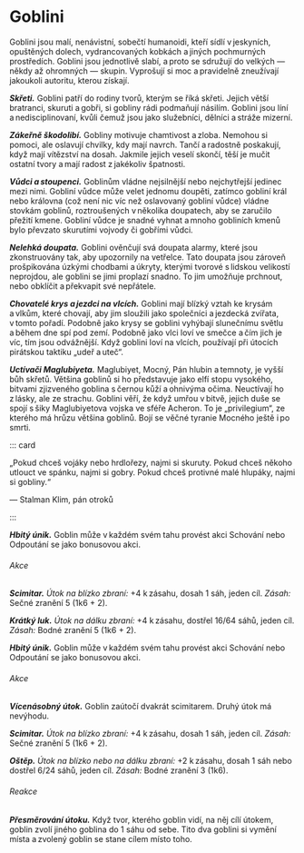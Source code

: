 # Goblini
  
Goblini jsou malí, nenávistní, sobečtí humanoidi, kteří sídlí v jeskyních, opuštěných dolech, vydrancovaných kobkách a jiných pochmurných prostředích. Goblini jsou jednotlivě slabí, a proto se sdružují do velkých — někdy až ohromných — skupin. Vyprošují si moc a pravidelně zneužívají jakoukoli autoritu, kterou získají.
  
***Skřeti.*** Goblini patří do rodiny tvorů, kterým se říká skřeti. Jejich větší bratranci, skuruti a gobři, si gobliny rádi podmaňují násilím. Goblini jsou líní a nedisciplinovaní, kvůli čemuž jsou jako služebníci, dělníci a stráže mizerní.
  
***Zákeřně škodolibí.*** Gobliny motivuje chamtivost a zloba. Nemohou si pomoci, ale oslavují chvilky, kdy mají navrch. Tančí a radostně poskakují, když mají vítězství na dosah. Jakmile jejich veselí skončí, těší je mučit ostatní tvory a mají radost z jakékoliv špatnosti.
  
***Vůdci a stoupenci.*** Goblinům vládne nejsilnější nebo nejchytřejší jedinec mezi nimi. Gobliní vůdce může velet jednomu doupěti, zatímco gobliní král nebo královna (což není nic víc než oslavovaný gobliní vůdce) vládne stovkám goblinů, roztroušených v několika doupatech, aby se zaručilo přežití kmene. Gobliní vůdce je snadné vyhnat a mnoho gobliních kmenů bylo převzato skurutími vojvody či gobřími vůdci.
  
***Nelehká doupata.*** Goblini ověnčují svá doupata alarmy, které jsou zkonstruovány tak, aby upozornily na vetřelce. Tato doupata jsou zároveň prošpikována úzkými chodbami a úkryty, kterými tvorové s lidskou velikostí neprojdou, ale goblini se jimi proplazí snadno. To jim umožňuje prchnout, nebo obklíčit a překvapit své nepřátele.
  
***Chovatelé krys a jezdci na vlcích.*** Goblini mají blízký vztah ke krysám a vlkům, které chovají, aby jim sloužili jako společníci a jezdecká zvířata, v tomto pořadí. Podobně jako krysy se goblini vyhýbají slunečnímu světlu a během dne spí pod zemí. Podobně jako vlci loví ve smečce a čím jich je víc, tím jsou odvážnější. Když goblini loví na vlcích, používají při útocích pirátskou taktiku „udeř a uteč“.
  
***Uctívači Maglubiyeta.*** Maglubiyet, Mocný, Pán hlubin a temnoty, je vyšší bůh skřetů. Většina goblinů si ho představuje jako elfí stopu vysokého, bitvami zjizveného goblina s černou kůží a ohnivýma očima. Neuctívají ho z lásky, ale ze strachu. Goblini věří, že když umřou v bitvě, jejich duše se spojí s šiky Maglubiyetova vojska ve sféře Acheron. To je „privilegium“, ze kterého má hrůzu většina goblinů. Bojí se věčné tyranie Mocného ještě i po smrti.

::: card

„Pokud chceš vojáky nebo hrdlořezy, najmi si skuruty. Pokud chceš někoho utlouct ve spánku, najmi si gobry. Pokud chceš protivné malé hlupáky, najmi si gobliny.“
  
— Stalman Klim, pán otroků

:::

<Monster 
    title="Goblin"
    subtitle="Malý humanoid (skřet), neutrální zlo"
    armor-class="15 (kožená zbroj, štít)"
    hit-points="7 (2k6)"
    speed="6 sáhů"
    str="8 (-1)"
    dex="14 (+2)"
    con="10 (+0)"
    int="10 (+0)"
    wis="8 (-1)"
    cha="8 (-1)"
    skills="Nenápadnost +6"
    senses="vidění ve tmě 12 sáhů, pasivní Vnímání 9"
    languages="goblinština, obecná řeč"
    challenge="1/4 (50 ZK)"
    >

***Hbitý únik.*** Goblin může v každém svém tahu provést akci Schování nebo Odpoutání se jako bonusovou akci.
  
###### Akce
  
***Scimitar.*** *Útok na blízko zbraní:* +4 k zásahu, dosah 1 sáh, jeden cíl. *Zásah:* Sečné zranění 5 (1k6 + 2).
  
***Krátký luk.*** *Útok na dálku zbraní:* +4 k zásahu, dostřel 16/64 sáhů, jeden cíl. *Zásah:* Bodné zranění 5 (1k6 + 2).

</Monster>    

<Monster 
    title="Gobliní vůdce"
    subtitle="Malý humanoid (skřet), neutrální zlo"
    armor-class="17 (drátěná košile, štít)"
    hit-points="21 (6k6)"
    speed="6 sáhů"
    str="10 (+0)"
    dex="14 (+2)"
    con="10 (+0)"
    int="10 (+0)"
    wis="8 (-1)"
    cha="10 (+0)"
    skills="Nenápadnost +6"
    senses="vidění ve tmě 12 sáhů, pasivní Vnímání 9"
    languages="goblinština, obecná řeč"
    challenge="1 (200 ZK)"
    >

***Hbitý únik.*** Goblin může v každém svém tahu provést akci Schování nebo Odpoutání se jako bonusovou akci.
  
###### Akce
  
***Vícenásobný útok.*** Goblin zaútočí dvakrát scimitarem. Druhý útok má nevýhodu.
  
***Scimitar.*** *Útok na blízko zbraní:* +4 k zásahu, dosah 1 sáh, jeden cíl. *Zásah:* Sečné zranění 5 (1k6 + 2).
  
***Oštěp.*** *Útok na blízko nebo na dálku zbraní:* +2 k zásahu, dosah 1 sáh nebo dostřel 6/24 sáhů, jeden cíl. *Zásah:* Bodné zranění 3 (1k6).
  
###### Reakce
  
***Přesměrování útoku.*** Když tvor, kterého goblin vidí, na něj cílí útokem, goblin zvolí jiného goblina do 1 sáhu od sebe. Tito dva goblini si vymění místa a zvolený goblin se stane cílem místo toho.

</Monster>
